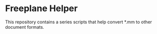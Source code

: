 # Freeplane Helper

This repository contains a series scripts that help convert *.mm to other
document formats.
